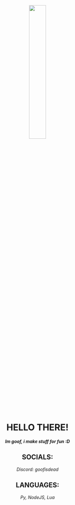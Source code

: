 <div align="center">
	<img width = "33%" src="https://github.com/user-attachments/assets/04f3b244-5c43-440e-946c-1268f9006afd">

# HELLO THERE!
***Im goof, i make stuff for fun :D***

## SOCIALS: 
*Discord:* _goofisdead_

## LANGUAGES:
*Py,*
*NodeJS,*
*Lua*
</div>






